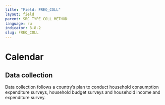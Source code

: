 ```yaml
---
title: "Field: FREQ_COLL"
layout: field
parent: SRC_TYPE_COLL_METHOD
language: ru
indicator: 3-8-2
slug: FREQ_COLL
---
```

# Calendar

## Data collection

Data collection follows a country’s plan to conduct household consumption expenditure surveys, household budget surveys and household income and expenditure survey.